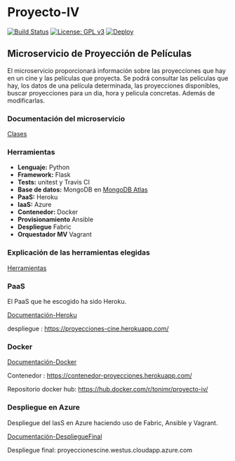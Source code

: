 # Proyecto-IV
[![Build Status](https://travis-ci.org/toniMR/Proyecto-IV.svg?branch=master)](https://travis-ci.org/toniMR/Proyecto-IV)
[![License: GPL v3](https://img.shields.io/badge/License-GPL%20v3-blue.svg)](https://www.gnu.org/licenses/gpl-3.0)
[![Deploy](https://www.herokucdn.com/deploy/button.svg)](https://proyecciones-cine.herokuapp.com/)



## Microservicio de Proyección de Películas

El microservicio proporcionará información sobre las proyecciones que hay en un cine y las películas que proyecta. Se podrá consultar las películas que hay, los datos de una película determinada, las proyecciones disponibles, buscar proyecciones para un dia, hora y pelicula concretas. Además de modificarlas.

### Documentación del microservicio
[Clases](https://tonimr.github.io/Proyecto-IV/doc/Clases)  

### Herramientas
- **Lenguaje:** Python
- **Framework:** Flask
- **Tests:** unitest y Travis CI
- **Base de datos:** MongoDB en [MongoDB Atlas](https://www.mongodb.com/cloud/atlas)  
- **PaaS:** Heroku  
- **IaaS:**  Azure  
- **Contenedor:** Docker  
- **Provisionamiento**  Ansible  
- **Despliegue**  Fabric  
- **Orquestador MV**  Vagrant


### Explicación de las herramientas elegidas
[Herramientas](https://tonimr.github.io/Proyecto-IV/doc/Herramientas)  

### PaaS
El PaaS que he escogido ha sido Heroku.

[Documentación-Heroku](https://github.com/toniMR/Proyecto-IV/blob/master/doc/ConfiguracionHeroku.md)  

despliegue : https://proyecciones-cine.herokuapp.com/  

### Docker

[Documentación-Docker](https://github.com/toniMR/Proyecto-IV/blob/master/doc/ConfiguracionDocker.md)  

Contenedor : https://contenedor-proyecciones.herokuapp.com/  

Repositorio docker hub: https://hub.docker.com/r/tonimr/proyecto-iv/


### Despliegue en Azure  

Despliegue del IasS en Azure haciendo uso de Fabric, Ansible y Vagrant.

[Documentación-DespliegueFinal](https://github.com/toniMR/Proyecto-IV/blob/master/doc/ConfiguracionDocker.md)

Despliegue final: proyeccionescine.westus.cloudapp.azure.com  

